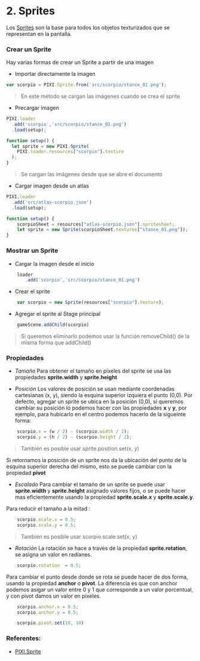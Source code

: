 # 2. Sprites

Los [Sprites](https://pixijs.download/dev/docs/PIXI.Sprite.html "Sprites") son la base para todos los objetos texturizados que se representan en la pantalla.

### Crear un Sprite
Hay varias formas de crear un Sprite a partir de una imagen
- Importar directamente la imagen

```javascript 
var scorpio = PIXI.Sprite.from('src/scorpio/stance_01.png');     
```
> En este método se cargan las imágenes cuando se crea el sprite

- Precargar imagen
```javascript 
PIXI.loader
  .add('scorpio','src/scorpio/stance_01.png')
  .load(setup);

function setup() {
  let sprite = new PIXI.Sprite(
    PIXI.loader.resources["scorpio"].texture
  );
}
```
> Se cargan las imágenes desde que se abre el documento

- Cargar imagen desde un atlas
```javascript 
PIXI.loader
  .add('src/atlas-scorpio.json')
  .load(setup);

function setup() {
    scorpioSheet = resources["atlas-scorpio.json"].spritesheet;
    let sprite = new Sprite(scorpioSheet.textures["stance_01.png"]);
}
```

### Mostrar un Sprite
- Cargar la imagen desde el inicio
```javascript 
    loader
       .add('scorpio','src/scorpio/stance_01.png')    
```
- Crear el sprite 
```javascript 
    var scorpio = new Sprite(resources["scorpio"].texture);  
```
- Agregar el sprite al Stage principal 
```javascript 
    gameScene.addChild(scorpio) 
```
> Si queremos eliminarlo podemos usar la función removeChild() de la misma forma que addChild()
### Propiedades 
- *Tamaño*
Para obtener el tamaño en pixeles del sprite se usa las propiedades **sprite.width** y **sprite.height**

- *Posición*
Los valores de posición se usan mediante coordenadas cartesianas (x, y), siendo la esquina superior izquiera el punto (0,0). Por defecto, agregar un sprite se ubica en la posición (0,0), si queremos cambiar su posición lo podemos hacer con las propiedades **x** y **y**, por ejemplo, para hubicarlo en el centro podemos hacerlo de la sigueinte forma:

```javascript 
    scorpio.x = (w / 2) - (scorpio.width / 2);
    scorpio.y = (h / 2) - (scorpio.height / 2);
```
> También es posible usar sprite.position.set(x, y)

Si retornamos la posición de un sprite nos da la ubicación del punto de la esquina superior derecha del mismo, esto se puede cambiar con la propiedad **pivot**

- *Escalado*
Para cambiar el tamaño de un sprite se puede usar **sprite.width** y **sprite.height** asignado valores fijos, o se puede hacer mas eficientemente usando la propiedad **sprite.scale.x** y **sprite.scale.y**.

Para reducir el tamaño a la mitad :
```javascript 
    scorpio.scale.x = 0.5;
    scorpio.scale.y = 0.5;
```
> También es posible usar scorpio.scale.set(x, y)

- *Rotación*
La rotación se hace a traves de la propiedad **sprite.rotation**, se asigna un valor en radianes.
```javascript 
    scorpio.rotation  = 0.5;
```
Para cambiar el punto desde donde se rota se puede hacer de dos forma, usando la propiedad **anchor** o **pivot**. La diferencia es que con anchor podemos asigar un valor entre 0 y 1 que corresponde a un valor porcentual, y con pivot damos un valor en pixeles.

```javascript 
    scorpio.anchor.x = 0.5;
    scorpio.anchor.y = 0.5;

    scorpio.pivot.set(10, 10)
```



### Referentes:
- [PIXI.Sprite](https://pixijs.download/dev/docs/PIXI.Sprite.html "PIXI.Sprite")